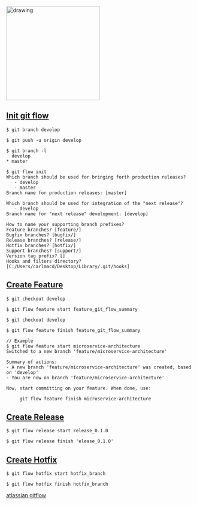 <img src="https://my-bucket-image2.s3.amazonaws.com/ImageGitHub/git-flow-logo.png" alt="drawing" width="250"/>

## [Init git flow](https://github.com/markdown-it/markdown-it-emoji)

```console
$ git branch develop

$ git push -u origin develop

$ git branch -l
  develop
* master

$ git flow init
Which branch should be used for bringing forth production releases?
   - develop
   - master
Branch name for production releases: [master]

Which branch should be used for integration of the "next release"?
   - develop
Branch name for "next release" development: [develop]

How to name your supporting branch prefixes?
Feature branches? [feature/]
Bugfix branches? [bugfix/]
Release branches? [release/]
Hotfix branches? [hotfix/]
Support branches? [support/]
Version tag prefix? []
Hooks and filters directory? [C:/Users/carlmacd/Desktop/Library/.git/hooks]
```

## [Create Feature](https://github.com/markdown-it/markdown-it-emoji)

```console
$ git checkout develop

$ git flow feature start feature_git_flow_summary

$ git checkout develop

$ git flow feature finish feature_git_flow_summary

// Example
$ git flow feature start microservice-architecture
Switched to a new branch 'feature/microservice-architecture'

Summary of actions:
- A new branch 'feature/microservice-architecture' was created, based on 'develop'
- You are now on branch 'feature/microservice-architecture'

Now, start committing on your feature. When done, use:

     git flow feature finish microservice-architecture
```

## [Create Release](https://github.com/markdown-it/markdown-it-emoji)

```console
$ git flow release start release_0.1.0

$ git flow release finish 'elease_0.1.0'
```

## [Create Hotfix](https://github.com/markdown-it/markdown-it-emoji)

```console
$ git flow hotfix start hotfix_branch

$ git flow hotfix finish hotfix_branch
```

[atlassian gitflow](https://www.atlassian.com/git/tutorials/comparing-workflows/gitflow-workflow)